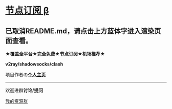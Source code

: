 # [节点订阅 β](https://zgq-inc.github.io/overthefirewall/)

## 已取消README.md，请点击上方蓝体字进入渲染页面查看。

**★覆盖全平台★完全免费★节点订阅★机场推荐★**

**v2ray/shadowsocks/clash**

项目作者の[**个人主页**](https://zgq-inc.github.io/homepage/)

***

欢迎进群**讨论/提问**

[我的资源群](https://zgq-inc.github.io/transit-groups/)
